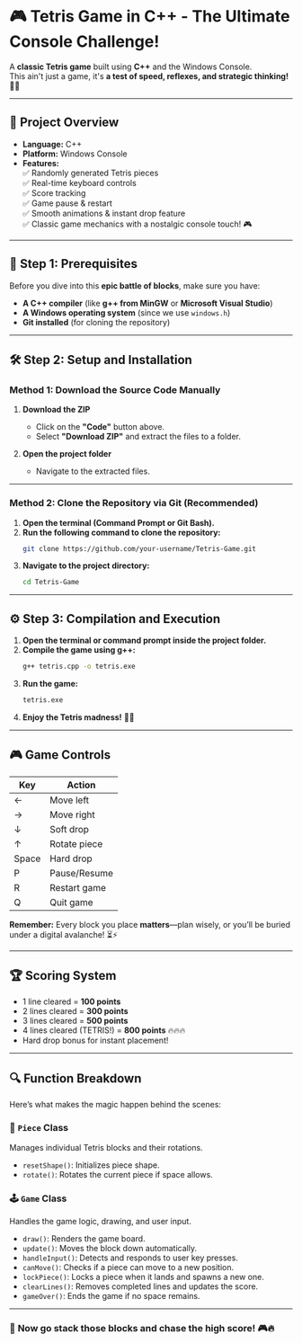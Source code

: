 # 🎮 Tetris Game in C++ - The Ultimate Console Challenge!

A **classic Tetris game** built using **C++** and the Windows Console.  
This ain't just a game, it's **a test of speed, reflexes, and strategic thinking!** 🧠💡

---

## 📌 **Project Overview**
- **Language:** C++  
- **Platform:** Windows Console  
- **Features:**  
  ✅ Randomly generated Tetris pieces  
  ✅ Real-time keyboard controls  
  ✅ Score tracking  
  ✅ Game pause & restart  
  ✅ Smooth animations & instant drop feature  
  ✅ Classic game mechanics with a nostalgic console touch! 🎮  

---

## 🚀 **Step 1: Prerequisites**
Before you dive into this **epic battle of blocks**, make sure you have:

- **A C++ compiler** (like **g++ from MinGW** or **Microsoft Visual Studio**)  
- **A Windows operating system** (since we use `windows.h`)  
- **Git installed** (for cloning the repository)  

---

## 🛠 **Step 2: Setup and Installation**

### **Method 1: Download the Source Code Manually**
1. **Download the ZIP**  
   - Click on the **"Code"** button above.  
   - Select **"Download ZIP"** and extract the files to a folder.  

2. **Open the project folder**  
   - Navigate to the extracted files.  

---

### **Method 2: Clone the Repository via Git (Recommended)**
1. **Open the terminal (Command Prompt or Git Bash).**  
2. **Run the following command to clone the repository:**  
   ```sh
   git clone https://github.com/your-username/Tetris-Game.git
   ```
3. **Navigate to the project directory:**  
   ```sh
   cd Tetris-Game
   ```

---

## ⚙️ **Step 3: Compilation and Execution**
1. **Open the terminal or command prompt inside the project folder.**
2. **Compile the game using g++:**  
   ```sh
   g++ tetris.cpp -o tetris.exe
   ```
3. **Run the game:**  
   ```sh
   tetris.exe
   ```
4. **Enjoy the Tetris madness!** 🚀💥

---

## 🎮 **Game Controls**
| Key | Action |
|------|--------------|
| ←    | Move left    |
| →    | Move right   |
| ↓    | Soft drop    |
| ↑    | Rotate piece |
|Space | Hard drop    |
| P    | Pause/Resume |
| R    | Restart game |
| Q    | Quit game    |

**Remember:** Every block you place **matters**—plan wisely, or you’ll be buried under a digital avalanche! ⏳⚡

---

## 🏆 **Scoring System**
- 1 line cleared = **100 points**  
- 2 lines cleared = **300 points**  
- 3 lines cleared = **500 points**  
- 4 lines cleared (TETRIS!) = **800 points** 🔥🔥🔥  
- Hard drop bonus for instant placement!  

---

## 🔍 **Function Breakdown**
Here’s what makes the magic happen behind the scenes:

### **🎲 `Piece` Class**
Manages individual Tetris blocks and their rotations.
- `resetShape()`: Initializes piece shape.
- `rotate()`: Rotates the current piece if space allows.

### **🕹️ `Game` Class**
Handles the game logic, drawing, and user input.
- `draw()`: Renders the game board.
- `update()`: Moves the block down automatically.
- `handleInput()`: Detects and responds to user key presses.
- `canMove()`: Checks if a piece can move to a new position.
- `lockPiece()`: Locks a piece when it lands and spawns a new one.
- `clearLines()`: Removes completed lines and updates the score.
- `gameOver()`: Ends the game if no space remains.

---



### 🚀 **Now go stack those blocks and chase the high score!** 🎮🔥
